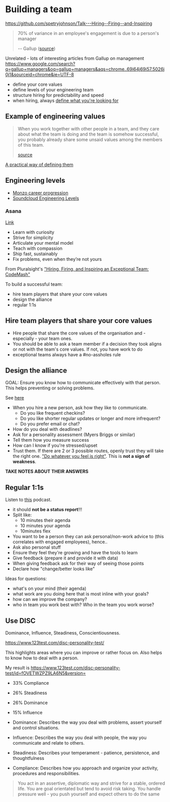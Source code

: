 # Building a team

https://github.com/spetryjohnson/Talk---Hiring--Firing--and-Inspiring

> 70% of variance in an employee's engagement is due to a person's manager
>
> -- Gallup ([source](https://news.gallup.com/businessjournal/182792/managers-account-variance-employee-engagement.aspx))

Unrelated - lots of interesting articles from Gallup on management https://www.google.com/search?q=gallup+managers&oq=gallup+managers&aqs=chrome..69i64j69i57.5026j0j1&sourceid=chrome&ie=UTF-8

- define your core values
- define levels of your engineering team
- structure hiring for predictability and speed
- when hiring, always [define what you're looking for](https://asana.com/eng/interview-guide)

## Example of engineering values

> When you work together with other people in a team, and they care about what the team is doing and the team is somehow successful, you probably already share some unsaid values among the members of this team.
>
> [source](https://hackernoon.com/actionable-core-values-for-your-engineering-team-922a4d6cf46a)

[A practical way of defining them](https://hackernoon.com/actionable-core-values-for-your-engineering-team-922a4d6cf46a)

## Engineering levels

- [Monzo career progression](https://progression.monzo.com/)
- [Soundcloud Engineering Levels](https://developers.soundcloud.com/blog/engineering-levels)

### Asana

[Link](https://blog.asana.com/2016/05/asana-engineering-values/)

- Learn with curiosity
- Strive for simplicity
- Articulate your mental model
- Teach with compassion
- Ship fast, sustainably
- Fix problems, even when they’re not yours

From Pluralsight's ["Hiring, Firing, and Inspiring an Exceptional Team: CodeMash"](https://app.pluralsight.com/course-player?clipId=fd125e12-2e25-40a5-a750-db222264cfe4)

To build a successful team:

- hire team players that share your core values
- design the alliance
- regular 1:1s

## Hire team players that share your core values

- Hire people that share the core values of the organisation and - especially - your team ones.
- You should be able to ask a team member if a decision they took aligns or not with the team's core values. If not, you have work to do
- exceptional teams always have a #no-assholes rule

## Design the alliance

GOAL: Ensure you know how to communicate effectively with that person. This helps preventing or solving problems.

See [here](https://www.anneloehr.com/2017/12/14/managers-do-this-first/)

- When you hire a new person, ask how they like to communicate.
  - Do you like frequent checkins?
  - Do you like shorter regular updates or longer and more infrequent?
  - Do you prefer email or chat?
- How do you deal with deadlines?
- Ask for a personality assessment (Myers Briggs or similar)
- Tell them how you measure success
- How can I know if you're stressed/upset
- Trust them. If there are 2 or 3 possible routes, openly trust they will take the right one. ["Do whatever you feel is right"](./the-way-we-work.md). This is **not a sign of weakness**.

**TAKE NOTES ABOUT THEIR ANSWERS**

## Regular 1:1s

Listen to [this](https://www.manager-tools.com/2005/07/the-single-most-effective-management-tool-part-1) podcast.

- it should **not be a status report**!!!
- Split like:
  - 10 minutes their agenda
  - 10 minutes your agenda
  - 10minutes flex
- You want to be a person they can ask personal/non-work advice to (this correlates with engaged employees), hence..
- Ask also personal stuff
- Ensure they feel they're growing and have the tools to learn
- Give feedback (prepare it and provide it with data)
- When giving feedback ask for their way of seeing those points
- Declare how "change/better looks like"

Ideas for questions:

- what's on your mind (their agenda)
- what work are you doing here that is most inline with your goals?
- how can we improve the company?
- who in team you work best with? Who in the team you work worse?

## Use DISC

Dominance, Influence, Steadiness, Conscientiousness.

https://www.123test.com/disc-personality-test/

This highlights areas where you can improve or rather focus on.
Also helps to know how to deal with a person.

My result is https://www.123test.com/disc-personality-test/id=fOVETWZPZ9LA6N5&version=

- 33% Compliance
- 26% Steadiness
- 26% Dominance
- 15% Influence

- Dominance: Describes the way you deal with problems, assert yourself and control situations.
- Influence: Describes the way you deal with people, the way you communicate and relate to others.
- Steadiness: Describes your temperament - patience, persistence, and thoughtfulness
- Compliance: Describes how you approach and organize your activity, procedures and responsibilities.

> You act in an assertive, diplomatic way and strive for a stable, ordered life. You are goal orientated but tend to avoid risk taking. You handle pressure well - you push yourself and expect others to do the same
